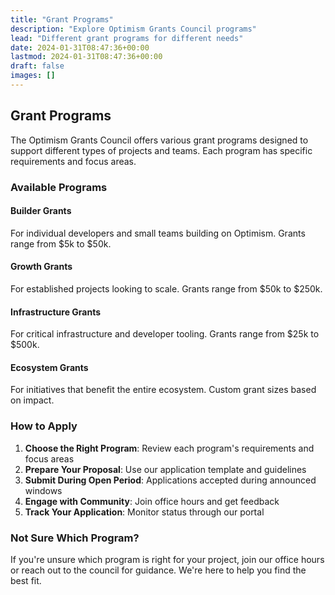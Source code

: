 ```yaml
---
title: "Grant Programs"
description: "Explore Optimism Grants Council programs"
lead: "Different grant programs for different needs"
date: 2024-01-31T08:47:36+00:00
lastmod: 2024-01-31T08:47:36+00:00
draft: false
images: []
---
```


## Grant Programs

The Optimism Grants Council offers various grant programs designed to support different types of projects and teams. Each program has specific requirements and focus areas.

### Available Programs

#### Builder Grants
For individual developers and small teams building on Optimism. Grants range from $5k to $50k.

#### Growth Grants
For established projects looking to scale. Grants range from $50k to $250k.

#### Infrastructure Grants
For critical infrastructure and developer tooling. Grants range from $25k to $500k.

#### Ecosystem Grants
For initiatives that benefit the entire ecosystem. Custom grant sizes based on impact.

### How to Apply

1. **Choose the Right Program**: Review each program's requirements and focus areas
2. **Prepare Your Proposal**: Use our application template and guidelines
3. **Submit During Open Period**: Applications accepted during announced windows
4. **Engage with Community**: Join office hours and get feedback
5. **Track Your Application**: Monitor status through our portal

### Not Sure Which Program?

If you're unsure which program is right for your project, join our office hours or reach out to the council for guidance. We're here to help you find the best fit.